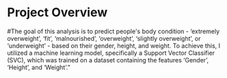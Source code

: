 # Project Overview

#The goal of this analysis is to predict people's body condition - ‘extremely overweight’, ‘fit’, ‘malnourished’, 
‘overweight’, ‘slightly overweight’, or ‘underweight’ - based on their gender, height, and weight. To achieve this,
I utilized a machine learning model, specifically a Support Vector Classifier (SVC), which was trained on a dataset 
containing the features ‘Gender’, ‘Height’, and ‘Weight’.”




